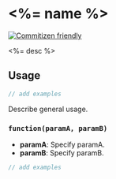 # <%= name %>

[![Commitizen friendly](https://img.shields.io/badge/commitizen-friendly-brightgreen.svg)](http://commitizen.github.io/cz-cli/)

<%= desc %>

## Usage

```javascript
// add examples
```

Describe general usage.

### `function(paramA, paramB)`

* **paramA**: Specify paramA.
* **paramB**: Specify paramB.

```javascript
// add examples
```
